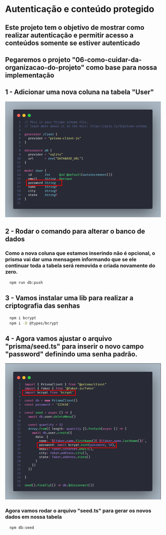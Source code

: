 # Autenticação e conteúdo protegido

## Este projeto tem o objetivo de mostrar como realizar autenticação e permitir acesso a conteúdos somente se estiver autenticado

## Pegaremos o projeto "06-como-cuidar-da-organizacao-do-projeto" como base para nossa implementação

## 1 - Adicionar uma nova coluna na tabela **"User"**

![auth-01.png](documentation/auth-01.png)

## 2 - Rodar o comando para alterar o banco de dados

### Como a nova coluna que estamos inserindo não é opcional, o prisma vai dar uma mensagem informando que se ele continuar toda a tabela será removida e criada novamente do zero.

```sh
  npm run db:push
```

## 3 - Vamos instalar uma lib para realizar a criptografia das senhas

```sh
  npm i bcrypt
  npm i -D @types/bcrypt
```

## 4 - Agora vamos ajustar o arquivo **"prisma/seed.ts"** para inserir o novo campo "password" definindo uma senha padrão.

![auth-02.png](documentation/auth-02.png)

### Agora vamos rodar o arquivo **"seed.ts"** para gerar os novos dados em nossa tabela

```sh
  npm db:seed
```
